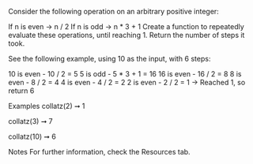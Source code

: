 Consider the following operation on an arbitrary positive integer:

If n is even -> n / 2
If n is odd -> n * 3 + 1
Create a function to repeatedly evaluate these operations, until reaching 1. Return the number of steps it took.

See the following example, using 10 as the input, with 6 steps:

10 is even - 10 / 2 = 5
5 is odd - 5 * 3 + 1 = 16
16 is even - 16 / 2 = 8
8 is even - 8 / 2 = 4
4 is even - 4 / 2 = 2
2 is even - 2 / 2 = 1 -> Reached 1, so return 6

Examples
collatz(2) ➞ 1

collatz(3) ➞ 7

collatz(10) ➞ 6

Notes
For further information, check the Resources tab.